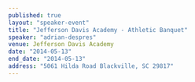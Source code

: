 ```yaml
---
published: true
layout: "speaker-event"
title: "Jefferson Davis Academy - Athletic Banquet"
speaker: "adrian-despres"
venue: Jefferson Davis Academy
date: "2014-05-13"
end_date: "2014-05-13"
address: "5061 Hilda Road Blackville, SC 29817"
---
```



